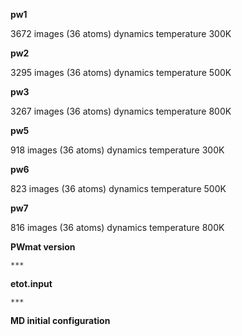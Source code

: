 **pw1**

   3672 images (36 atoms) dynamics temperature 300K
     
**pw2**

   3295 images (36 atoms) dynamics temperature 500K
     
**pw3**

   3267 images (36 atoms) dynamics temperature 800K
     
**pw5**

   918 images (36 atoms) dynamics temperature 300K
      
**pw6**

   823 images (36 atoms) dynamics temperature 500K
      
**pw7**

   816 images (36 atoms) dynamics temperature 800K
      

**PWmat version** 
    
    ***

**etot.input**

    ***

**MD initial configuration**




